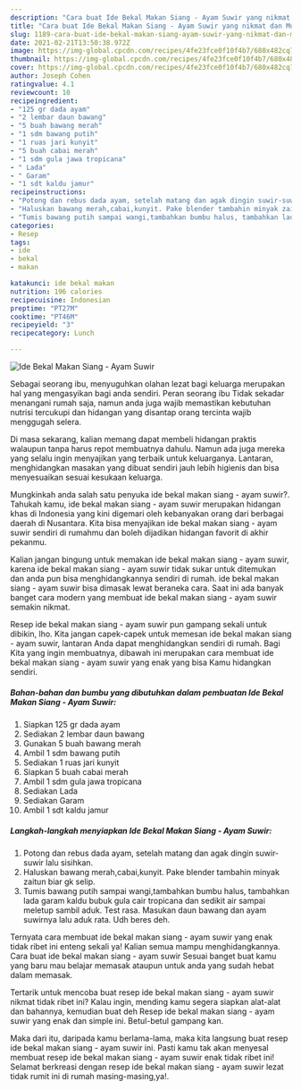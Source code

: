 ```yaml
---
description: "Cara buat Ide Bekal Makan Siang - Ayam Suwir yang nikmat dan Mudah Dibuat"
title: "Cara buat Ide Bekal Makan Siang - Ayam Suwir yang nikmat dan Mudah Dibuat"
slug: 1189-cara-buat-ide-bekal-makan-siang-ayam-suwir-yang-nikmat-dan-mudah-dibuat
date: 2021-02-21T13:50:38.972Z
image: https://img-global.cpcdn.com/recipes/4fe23fce0f10f4b7/680x482cq70/ide-bekal-makan-siang-ayam-suwir-foto-resep-utama.jpg
thumbnail: https://img-global.cpcdn.com/recipes/4fe23fce0f10f4b7/680x482cq70/ide-bekal-makan-siang-ayam-suwir-foto-resep-utama.jpg
cover: https://img-global.cpcdn.com/recipes/4fe23fce0f10f4b7/680x482cq70/ide-bekal-makan-siang-ayam-suwir-foto-resep-utama.jpg
author: Joseph Cohen
ratingvalue: 4.1
reviewcount: 10
recipeingredient:
- "125 gr dada ayam"
- "2 lembar daun bawang"
- "5 buah bawang merah"
- "1 sdm bawang putih"
- "1 ruas jari kunyit"
- "5 buah cabai merah"
- "1 sdm gula jawa tropicana"
- " Lada"
- " Garam"
- "1 sdt kaldu jamur"
recipeinstructions:
- "Potong dan rebus dada ayam, setelah matang dan agak dingin suwir-suwir lalu sisihkan."
- "Haluskan bawang merah,cabai,kunyit. Pake blender tambahin minyak zaitun biar gk selip."
- "Tumis bawang putih sampai wangi,tambahkan bumbu halus, tambahkan lada garam kaldu bubuk gula cair tropicana dan sedikit air sampai meletup sambil aduk. Test rasa. Masukan daun bawang dan ayam suwirnya lalu aduk rata. Udh beres deh."
categories:
- Resep
tags:
- ide
- bekal
- makan

katakunci: ide bekal makan 
nutrition: 196 calories
recipecuisine: Indonesian
preptime: "PT27M"
cooktime: "PT46M"
recipeyield: "3"
recipecategory: Lunch

---
```



![Ide Bekal Makan Siang - Ayam Suwir](https://img-global.cpcdn.com/recipes/4fe23fce0f10f4b7/680x482cq70/ide-bekal-makan-siang-ayam-suwir-foto-resep-utama.jpg)

Sebagai seorang ibu, menyuguhkan olahan lezat bagi keluarga merupakan hal yang mengasyikan bagi anda sendiri. Peran seorang ibu Tidak sekadar menangani rumah saja, namun anda juga wajib memastikan kebutuhan nutrisi tercukupi dan hidangan yang disantap orang tercinta wajib menggugah selera.

Di masa  sekarang, kalian memang dapat membeli hidangan praktis walaupun tanpa harus repot membuatnya dahulu. Namun ada juga mereka yang selalu ingin menyajikan yang terbaik untuk keluarganya. Lantaran, menghidangkan masakan yang dibuat sendiri jauh lebih higienis dan bisa menyesuaikan sesuai kesukaan keluarga. 



Mungkinkah anda salah satu penyuka ide bekal makan siang - ayam suwir?. Tahukah kamu, ide bekal makan siang - ayam suwir merupakan hidangan khas di Indonesia yang kini digemari oleh kebanyakan orang dari berbagai daerah di Nusantara. Kita bisa menyajikan ide bekal makan siang - ayam suwir sendiri di rumahmu dan boleh dijadikan hidangan favorit di akhir pekanmu.

Kalian jangan bingung untuk memakan ide bekal makan siang - ayam suwir, karena ide bekal makan siang - ayam suwir tidak sukar untuk ditemukan dan anda pun bisa menghidangkannya sendiri di rumah. ide bekal makan siang - ayam suwir bisa dimasak lewat beraneka cara. Saat ini ada banyak banget cara modern yang membuat ide bekal makan siang - ayam suwir semakin nikmat.

Resep ide bekal makan siang - ayam suwir pun gampang sekali untuk dibikin, lho. Kita jangan capek-capek untuk memesan ide bekal makan siang - ayam suwir, lantaran Anda dapat menghidangkan sendiri di rumah. Bagi Kita yang ingin membuatnya, dibawah ini merupakan cara membuat ide bekal makan siang - ayam suwir yang enak yang bisa Kamu hidangkan sendiri.

<!--inarticleads1-->

##### Bahan-bahan dan bumbu yang dibutuhkan dalam pembuatan Ide Bekal Makan Siang - Ayam Suwir:

1. Siapkan 125 gr dada ayam
1. Sediakan 2 lembar daun bawang
1. Gunakan 5 buah bawang merah
1. Ambil 1 sdm bawang putih
1. Sediakan 1 ruas jari kunyit
1. Siapkan 5 buah cabai merah
1. Ambil 1 sdm gula jawa tropicana
1. Sediakan  Lada
1. Sediakan  Garam
1. Ambil 1 sdt kaldu jamur




<!--inarticleads2-->

##### Langkah-langkah menyiapkan Ide Bekal Makan Siang - Ayam Suwir:

1. Potong dan rebus dada ayam, setelah matang dan agak dingin suwir-suwir lalu sisihkan.
1. Haluskan bawang merah,cabai,kunyit. Pake blender tambahin minyak zaitun biar gk selip.
1. Tumis bawang putih sampai wangi,tambahkan bumbu halus, tambahkan lada garam kaldu bubuk gula cair tropicana dan sedikit air sampai meletup sambil aduk. Test rasa. Masukan daun bawang dan ayam suwirnya lalu aduk rata. Udh beres deh.




Ternyata cara membuat ide bekal makan siang - ayam suwir yang enak tidak ribet ini enteng sekali ya! Kalian semua mampu menghidangkannya. Cara buat ide bekal makan siang - ayam suwir Sesuai banget buat kamu yang baru mau belajar memasak ataupun untuk anda yang sudah hebat dalam memasak.

Tertarik untuk mencoba buat resep ide bekal makan siang - ayam suwir nikmat tidak ribet ini? Kalau ingin, mending kamu segera siapkan alat-alat dan bahannya, kemudian buat deh Resep ide bekal makan siang - ayam suwir yang enak dan simple ini. Betul-betul gampang kan. 

Maka dari itu, daripada kamu berlama-lama, maka kita langsung buat resep ide bekal makan siang - ayam suwir ini. Pasti kamu tak akan menyesal membuat resep ide bekal makan siang - ayam suwir enak tidak ribet ini! Selamat berkreasi dengan resep ide bekal makan siang - ayam suwir lezat tidak rumit ini di rumah masing-masing,ya!.

